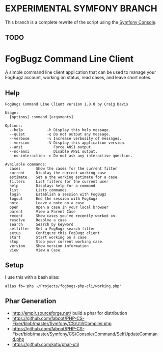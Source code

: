 # EXPERIMENTAL SYMFONY BRANCH

This branch is a complete rewrite of the script using the [Symfony Console][sc].

## TODO



# FogBugz Command Line Client

A simple command line client application that can be used to manage your FogBugz
account, working on status, read cases, and leave short notes.

## Help

    FogBugz Command Line Client version 1.0.0 by Craig Davis
    
    Usage:
      [options] command [arguments]
    
    Options:
      --help           -h Display this help message.
      --quiet          -q Do not output any message.
      --verbose        -v Increase verbosity of messages.
      --version        -V Display this application version.
      --ansi              Force ANSI output.
      --no-ansi           Disable ANSI output.
      --no-interaction -n Do not ask any interactive question.
    
    Available commands:
      cases       Show the cases for the current filter
      current     Display the current working case
      estimate    Set a the working estimate for a case
      filters     List filters for the current user
      help        Displays help for a command
      list        Lists commands
      login       Establish a session with FogBugz
      logout      End the session with FogBugz
      note        Leave a note on a case
      open        Open a case in your local browser
      parent      View a Parent Case
      recent      Show cases you've recently worked on.
      resolve     Resolve a case
      search      Search by keyword
      setfilter   Set a FogBugz search filter
      setup       Configure this FogBugz client
      start       Start working on a case
      stop        Stop your current working case.
      version     Show version information
      view        View a Case
    
## Setup

I use this with a bash alias:

    alias fb='php ~/Projects/fogbugz-php-cli/working.php'
    
## Phar Generation

* http://empir.sourceforge.net/ build a phar for distribution
* https://github.com/fabpot/PHP-CS-Fixer/blob/master/Symfony/CS/Util/Compiler.php
* https://github.com/fabpot/PHP-CS-Fixer/blob/master/Symfony/CS/Console/Command/SelfUpdateCommand.php
* https://github.com/koto/phar-util
    
    
[sc]: http://symfony.com/doc/current/components/console.html